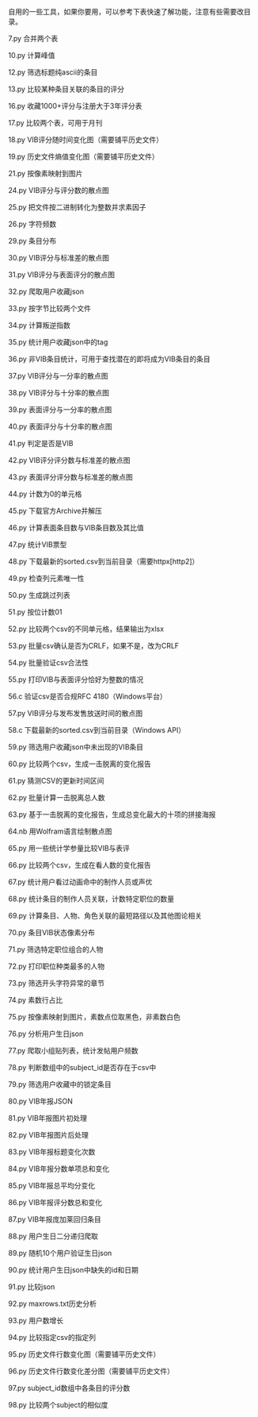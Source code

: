 自用的一些工具，如果你要用，可以参考下表快速了解功能，注意有些需要改目录。

7.py 合并两个表

10.py 计算峰值

12.py 筛选标题纯ascii的条目

13.py 比较某种条目关联的条目的评分

16.py 收藏1000+评分与注册大于3年评分表

17.py 比较两个表，可用于月刊

18.py VIB评分随时间变化图（需要铺平历史文件）

19.py 历史文件熵值变化图（需要铺平历史文件）

21.py 按像素映射到图片

24.py VIB评分与评分数的散点图

25.py 把文件按二进制转化为整数并求素因子

26.py 字符频数

29.py 条目分布

30.py VIB评分与标准差的散点图

31.py VIB评分与表面评分的散点图

32.py 爬取用户收藏json

33.py 按字节比较两个文件

34.py 计算叛逆指数

35.py 统计用户收藏json中的tag

36.py 非VIB条目统计，可用于查找潜在的即将成为VIB条目的条目

37.py VIB评分与一分率的散点图

38.py VIB评分与十分率的散点图

39.py 表面评分与一分率的散点图

40.py 表面评分与十分率的散点图

41.py 判定是否是VIB

42.py VIB评分评分数与标准差的散点图

43.py 表面评分评分数与标准差的散点图

44.py 计数为0的单元格

45.py 下载官方Archive并解压

46.py 计算表面条目数与VIB条目数及其比值

47.py 统计VIB票型

48.py 下载最新的sorted.csv到当前目录（需要httpx[http2]）

49.py 检查列元素唯一性

50.py 生成跳过列表

51.py 按位计数01

52.py 比较两个csv的不同单元格，结果输出为xlsx

53.py 批量csv确认是否为CRLF，如果不是，改为CRLF

54.py 批量验证csv合法性

55.py 打印VIB与表面评分恰好为整数的情况

56.c 验证csv是否合规RFC 4180（Windows平台）

57.py VIB评分与发布发售放送时间的散点图

58.c 下载最新的sorted.csv到当前目录（Windows API）

59.py 筛选用户收藏json中未出现的VIB条目

60.py 比较两个csv，生成一击脱离的变化报告

61.py 猜测CSV的更新时间区间

62.py 批量计算一击脱离总人数

63.py 基于一击脱离的变化报告，生成总变化最大的十项的拼接海报

64.nb 用Wolfram语言绘制散点图

65.py 用一些统计学参量比较VIB与表评

66.py 比较两个csv，生成在看人数的变化报告

67.py 统计用户看过动画命中的制作人员或声优

68.py 统计条目的制作人员关联，计数特定职位的数量

69.py 计算条目、人物、角色关联的最短路径以及其他图论相关

70.py 条目VIB状态像素分布

71.py 筛选特定职位组合的人物

72.py 打印职位种类最多的人物

73.py 筛选开头字符异常的章节

74.py 素数行占比

75.py 按像素映射到图片，素数点位取黑色，非素数白色

76.py 分析用户生日json

77.py 爬取小组贴列表，统计发帖用户频数

78.py 判断数组中的subject\_id是否存在于csv中

79.py 筛选用户收藏中的锁定条目

80.py VIB年报JSON

81.py VIB年报图片初处理

82.py VIB年报图片后处理

83.py VIB年报标题变化次数

84.py VIB年报分数单项总和变化

85.py VIB年报总平均分变化

86.py VIB年报评分数总和变化

87.py VIB年报庞加莱回归条目

88.py 用户生日二分递归爬取

89.py 随机10个用户验证生日json

90.py 统计用户生日json中缺失的id和日期

91.py 比较json

92.py maxrows.txt历史分析

93.py 用户数增长

94.py 比较指定csv的指定列

95.py 历史文件行数变化图（需要铺平历史文件）

96.py 历史文件行数变化差分图（需要铺平历史文件）

97.py subject\_id数组中各条目的评分数

98.py 比较两个subject的相似度
